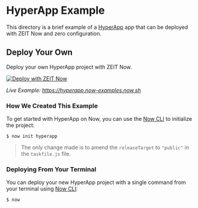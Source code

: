 # HyperApp Example

This directory is a brief example of a [HyperApp](https://github.com/jorgebucaran/hyperapp) app that can be deployed with ZEIT Now and zero configuration.

## Deploy Your Own

Deploy your own HyperApp project with ZEIT Now.

[![Deploy with ZEIT Now](https://zeit.co/button)](https://zeit.co/new/project?template=https://github.com/zeit/now-examples/tree/master/hyperapp)

_Live Example: https://hyperapp.now-examples.now.sh_

### How We Created This Example

To get started with HyperApp on Now, you can use the [Now CLI](https://zeit.co/download) to initialize the project:

```shell
$ now init hyperapp
```

> The only change made is to amend the `releaseTarget` to `"public"` in the `taskfile.js` file.

### Deploying From Your Terminal

You can deploy your new HyperApp project with a single command from your terminal using [Now CLI](https://zeit.co/download):

```shell
$ now
```
